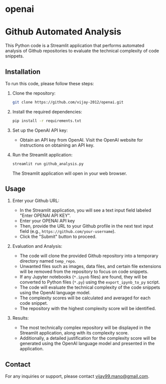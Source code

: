 # openai

# Github Automated Analysis

This Python code is a Streamlit application that performs automated analysis of Github repositories to evaluate the technical complexity of code snippets.

## Installation

To run this code, please follow these steps:

1. Clone the repository:

   ```bash
   git clone https://github.com/vijay-2012/openai.git
   ```

2. Install the required dependencies:

   ```bash
   pip install -r requirements.txt
   ```

3. Set up the OpenAI API key:

   - Obtain an API key from OpenAI. Visit the OpenAI website for instructions on obtaining an API key.

4. Run the Streamlit application:

   ```bash
   streamlit run github_analysis.py
   ```

   The Streamlit application will open in your web browser.

## Usage

1. Enter your Github URL:

   - In the Streamlit application, you will see a text input field labeled "Enter OPENAI API KEY".
   - Enter your OPENAI API key
   - Then, provide the URL to your Github profile in the next text input field (e.g., `https://github.com/your-username`).
   - Click the "Submit" button to proceed.

2. Evaluation and Analysis:

   - The code will clone the provided Github repository into a temporary directory named `temp_repo`.
   - Unwanted files such as images, data files, and certain file extensions will be removed from the repository to focus on code snippets.
   - If any Jupyter notebooks (`*.ipynb` files) are found, they will be converted to Python files (`*.py`) using the `export_ipynb_to_py` script.
   - The code will evaluate the technical complexity of the code snippets using the OpenAI language model.
   - The complexity scores will be calculated and averaged for each code snippet.
   - The repository with the highest complexity score will be identified.

3. Results:

   - The most technically complex repository will be displayed in the Streamlit application, along with its complexity score.
   - Additionally, a detailed justification for the complexity score will be generated using the OpenAI language model and presented in the application.


## Contact

For any inquiries or support, please contact vijay99.mano@gmail.com.

